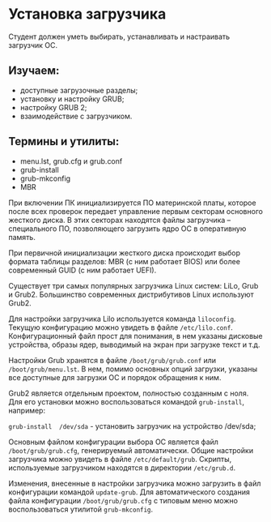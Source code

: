 # Установка загрузчика

Студент должен уметь выбирать, устанавливать и настраивать загрузчик ОС.

## Изучаем:

- доступные загрузочные разделы;
- установку и настройку GRUB;
- настройку GRUB 2;
- взаимодействие с загрузчиком.

## Термины и утилиты:

- menu.lst, grub.cfg и grub.conf
- grub-install
- grub-mkconfig
- MBR

При включении ПК инициализируется ПО материнской платы, которое после всех проверок передает управление первым секторам основного жесткого диска. В этих секторах находятся файлы загрузчика – специального ПО, позволяющего загрузить ядро ОС в оперативную память.

При первичной инициализации жесткого диска происходит выбор формата таблицы разделов: MBR (с ним работает BIOS) или более современный GUID (с ним работает UEFI).

Существует три самых популярных загрузчика Linux систем: LiLo, Grub и Grub2. Большинство современных дистрибутивов Linux используют Grub2.

Для настройки загрузчика Lilo используется команда `liloconfig`. Текущую конфигурацию можно увидеть в файле `/etc/lilo.conf`. Конфигурационный файл прост для понимания, в нем указаны дисковые устройства, образы ядер, выводимый на экран при загрузке текст и т.д.

Настройки Grub хранятся в файле `/boot/grub/grub.conf` или `/boot/grub/menu.lst`. В нем, помимо основных опций загрузки, указаны все доступные для загрузки ОС и порядок обращения к ним.

Grub2 является отдельным проектом, полностью созданным с ноля. Для его установки можно воспользоваться командой `grub-install`, например:

`grub-install  /dev/sda`        - установить загрузчик на устройство /dev/sda;

Основным файлом конфигурации выбора ОС является файл `/boot/grub/grub.cfg`, генерируемый автоматически.  Общие настройки загрузчика можно увидеть в файле `/etc/default/grub`. Скрипты, используемые загрузчиком находятся в директории `/etc/grub.d`.

Изменения, внесенные в настройки загрузчика можно загрузить в файл конфигурации командой `update-grub`. Для автоматического создания файла конфигурации `/boot/grub/grub.cfg` с типовым меню можно воспользоваться утилитой `grub-mkconfig`.
